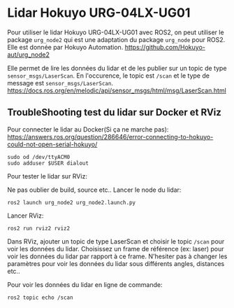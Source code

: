 # Lidar Hokuyo URG-04LX-UG01

Pour utiliser le lidar Hokuyo URG-04LX-UG01 avec ROS2, on peut utiliser le package `urg_node2` qui est une adaptation du package `urg_node` pour ROS2.
Elle est donnée par Hokuyo Automation.
https://github.com/Hokuyo-aut/urg_node2

Elle permet de lire les données du lidar et de les publier sur un topic de type `sensor_msgs/LaserScan`.
En l'occurence, le topic est `/scan` et le type de message est `sensor_msgs/LaserScan`.
https://docs.ros.org/en/melodic/api/sensor_msgs/html/msg/LaserScan.html


## TroubleShooting test du lidar sur Docker et RViz

Pour connecter le lidar au Docker(Si ça ne marche pas):
https://answers.ros.org/question/286646/error-connecting-to-hokuyo-could-not-open-serial-hokuyo/
```shell
sudo od /dev/ttyACM0
sudo adduser $USER dialout
```

Pour tester le lidar sur RViz:

Ne pas oublier de build, source etc..
Lancer le node du lidar:
```shell
ros2 launch urg_node2 urg_node2.launch.py 
```
Lancer RViz:
```shell
ros2 run rviz2 rviz2
```

Dans RViz, ajouter un topic de type LaserScan et choisir le topic `/scan` pour voir les données du lidar.
Choisissez un frame de référence (ex: laser) pour voir les données du lidar par rapport à ce frame.
N'hesiter pas à changer les paramètres pour voir les données du lidar sous différents angles, distances etc..

Pour voir les données du lidar en ligne de commande:
```shell
ros2 topic echo /scan
```